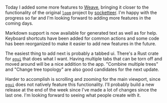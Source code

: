 Today I added some more features to [Weave](https://github.com/mdegans/weave), bringing it closer to the functionality of the original [`loom`](https://github.com/socketteer/loom) project by [socketteer](https://github.com/socketteer). I'm happy with the progress so far and I'm looking forward to adding more features in the coming days.

Markdown support is now available for generated text as well as for help. Keyboard shortcuts have been added for common actions and some code has been reorganized to make it easier to add new features in the future.

The easiest thing to add next is probably a tabbed ui. There's a Rust crate for [`egui`] that does what I want. Having multiple tabs that can be torn off and moved around will be a nice addition to the app. "Combine multiple trees" and "Change tree topology" are also good candidates for the next update.

Harder to accomplish is scrolling and zooming for the main viewport, since [`egui`] does not natively feature this functionality. I'll probably build a new release at the end of the week since I've made a lot of changes since the last one. I'm looking forward to seeing what people create with it.

[`egui`]: https://github.com/emilk/egui
